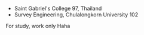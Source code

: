 - Saint Gabriel's College 97, Thailand
- Survey Engineering, Chulalongkorn University 102

For study, work only Haha

